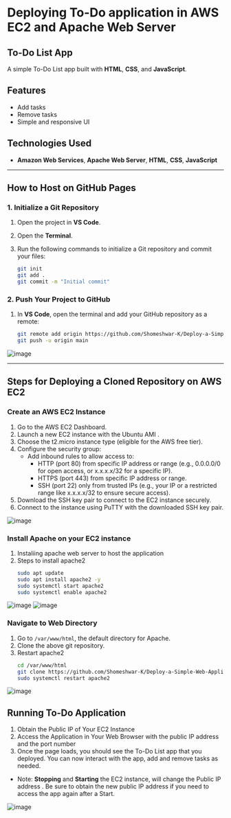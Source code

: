 # Deploying To-Do application in AWS EC2 and Apache Web Server

## To-Do List App

A simple To-Do List app built with **HTML**, **CSS**, and **JavaScript**.

## Features
- Add tasks
- Remove tasks
- Simple and responsive UI

## Technologies Used
- **Amazon Web Services**, **Apache Web Server**, **HTML**, **CSS**, **JavaScript**

---

## How to Host on GitHub Pages

### 1. Initialize a Git Repository

1. Open the project in **VS Code**.
2. Open the **Terminal**.
3. Run the following commands to initialize a Git repository and commit your files:

   ```bash
   git init
   git add .
   git commit -m "Initial commit"


### 2. Push Your Project to GitHub

1. In **VS Code**, open the terminal and add your GitHub repository as a remote:

   ```bash
   git remote add origin https://github.com/Shomeshwar-K/Deploy-a-Simple-Web-Application.git
   git push -u origin main
![image](https://github.com/user-attachments/assets/aeaa3493-2ebc-47b5-952c-033967c74028)

---

## Steps for Deploying a Cloned Repository on AWS EC2

### Create an AWS EC2 Instance
1.	Go to the AWS EC2 Dashboard.
2.	Launch a new EC2 instance with the Ubuntu AMI .
3. Choose the t2.micro instance type (eligible for the AWS free tier).
4. Configure the security group:
      - Add inbound rules to allow access to:
         - HTTP (port 80) from specific IP address or range (e.g., 0.0.0.0/0 for open access, or x.x.x.x/32 for a specific IP).
         - HTTPS (port 443) from specific IP address or range.
         - SSH (port 22) only from trusted IPs (e.g., your IP or a restricted range like x.x.x.x/32 to ensure secure access).
5. Download the SSH key pair to connect to the EC2 instance securely.
6. Connect to the instance using PuTTY with the downloaded SSH key pair.

![image](https://github.com/user-attachments/assets/17597af1-ea31-4e7f-b458-84fb7df70197)



### Install Apache on your EC2 instance
1.  Instaliing apache web server to host the application
2.  Steps to install apache2
    ```bash
    sudo apt update 
    sudo apt install apache2 -y
    sudo systemctl start apache2
    sudo systemctl enable apache2
![image](https://github.com/user-attachments/assets/dcc37079-ab75-4be0-99a2-4236c2db35b8)
![image](https://github.com/user-attachments/assets/caee56cf-e25c-489e-a0b1-4b3aaf13d96e)

### Navigate to Web Directory 
1.  Go to `/var/www/html`, the default directory for Apache.
2.  Clone the above git repository.
3.  Restart apache2  
    ```bash
    cd /var/www/html
    git clone https://github.com/Shomeshwar-K/Deploy-a-Simple-Web-Application.git
    sudo systemctl restart apache2
![image](https://github.com/user-attachments/assets/9de5dbf0-e05b-46a8-8279-af126691400f)

## Running To-Do Application

1.   Obtain the Public IP of Your EC2 Instance
2.   Access the Application in Your Web Browser with the public IP address and the port number
3.   Once the page loads, you should see the To-Do List app that you deployed. You can now interact with the app, add and remove tasks as needed.
   
- Note: **Stopping** and **Starting** the EC2 instance, will change the Public IP address . Be sure to obtain the new public IP address if you need to access the app again after a Start.

![image](https://github.com/user-attachments/assets/d16d6dc9-01db-44ab-96a9-dbba95283136)
